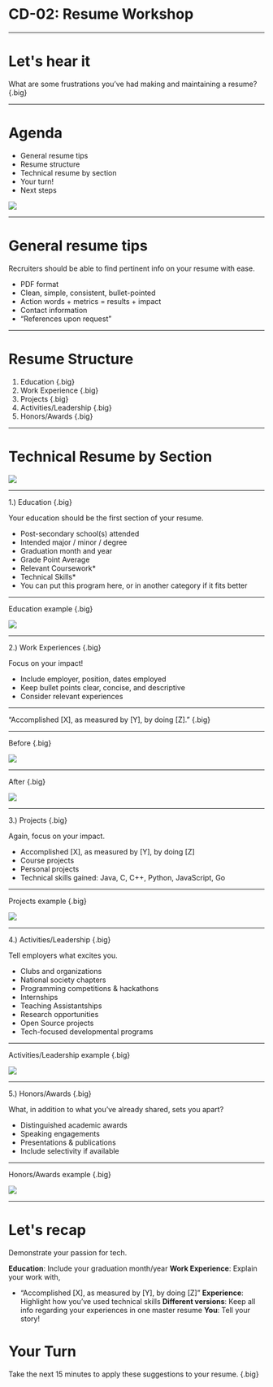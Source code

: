 # CD-02: Resume Workshop

<!--
Today we’re going to go over some best practices for your resume. My hope is to provide some very clear guidance regarding what recruiters look for in students’ technical resumes. I also want you to know that no two resumes can and should be the same because you’ve all had different experiences and have different interests. By the end of today’s session you’ll have some industry best practices that you can apply to your resume, and I’ll be helping you with that during this presentation and one-on-one after the session.

[From your personal viewpoint, share why this workshop is important.]
-->

---

# Let's hear it

What are some frustrations you’ve had making and maintaining a resume? {.big}

<!--
Before we dive in, I’m curious to know what’s been challenging for you about creating and maintaining a resume? [Elicit student responses, and respond to each]

I hope today will clarify some of these questions you’ve had about resumes. Please ask questions as we go along if something is unclear or contradicts something you’ve heard before. I will do my best to answer, and if I don’t know the answer, I’ll find out and let you know!
-->

---

# Agenda

* General resume tips
* Resume structure
* Technical resume by section
* Your turn!
* Next steps

![](res/resumeworkshop01.jpg)

<!--
Here’s our agenda for today: general resume tips, resume structure (very important), a deep dive into each section, a chance for you to start putting these tips into practice, and instruction about where we’ll go with our newfound resume knowledge.

Source: Photo by Denise Jans on Unsplash
-->

---

# General resume tips

Recruiters should be able to find pertinent info on your resume with ease.

* PDF format
* Clean, simple, consistent, bullet-pointed
* Action words + metrics = results + impact
* Contact information
* “References upon request”

<!--
Before we narrow in on specific tips we have for each section of your resume, let’s start with some general resume tips first. 

The people reviewing your resume are actively looking for reasons to interview you. Because of this, you’ll want to ensure that the most pertinent, role-related information is clearly noted on your resume and found with ease. To that end, keep these tips in mind:

* PDF format: to avoid any formatting inconsistencies, which can happen during upload or file sharing, convert your resume into a PDF so that the formatting is retained without issues.
* Clean, simple, consistent, bullet-pointed: bullet points help make your resume more legible
* Action words + metrics = results + impact: we’ll get more into this later, but you want to start each bullet point with an action verb (e.g., created, designed, improved) and include metrics to highlight the impact you had in each experience on your resume. 
* Contact information: in addition to your name, be sure to include your contact information -- email preferred, phone number also helpful -- and feel free to include a link to your personal website or github page.
* “References upon request”: we don’t recommend using up space on your resume to list references. Feel free to use that space to tell us more about your experiences, leadership, skills, and interests. We will reach out to you for references down the line if we need more information.
-->

---

# Resume Structure

1. Education {.big}
1. Work Experience {.big}
1. Projects {.big}
1. Activities/Leadership {.big}
1. Honors/Awards {.big}

<!--
Let’s talk about the primary components of your resume.  There is a wide variety of different resume structures, and career centers offer advice based on your industry, experiences, time in education, etc. Utilize whichever format feels the most comfortable for you depending on what you’d like to highlight, but keep in mind that this structure here [point to slide] helps recruiters find the most relevant information to determine your eligibility for technical internships and full-time opportunities.
-->

---

# Technical Resume by Section

![](res/resumeworkshop02.jpg)

<!--
Now that you have a good idea of what your overall resume structure can look like, let’s dive deeper into each section for a more specific look at what information is helpful to include. We’ll start with education.

Source: Photo by Burst on Unsplash
-->

---

1.) Education {.big}

Your education should be the first section of your resume.

* Post-secondary school(s) attended 
* Intended major / minor / degree
* Graduation month and year
* Grade Point Average
* Relevant Coursework*
* Technical Skills*
* You can put this program here, or in another category if it fits better

<!--
Your education should be the first section of your resume (after your name and contact info, that is). 
[Ask audience]:Why?
Answer: Right, you’re students! Being a student is an important part of your story, especially when you’re submitting this resume for Internship or Uni Grad roles. [Walk through slide using notes below].

Post-secondary schools attended: let us know where you’re currently pursuing your education. If you’ve moved on to graduate school and/or transferred, be sure to include your previous institution as well.
Intended major/minor/degree: self-explanatory; we know that some universities don’t require you to pick a major until the end of your second year, so feel free to note your INTENDED major here if you haven’t yet declared it.
Graduation month/year: This is super important. Your graduation month and year help us determine your eligibility for certain roles. For example, if you’re graduating in May/June 2019 and do not intend to return to school next fall, you’re eligible for our full-time Uni Grad opportunities. However, if you’re graduating in December 2019, you may be eligible for our summer internship opportunity.
GPA: whether you list your cumulative or your major GPA, just be sure to note it clearly on your resume. We’ll be looking at your coursework on your transcript to see how well you did in the courses that are most relevant to your technical career. (i.e., DS&A, upper-level math, etc.)

Asterisked:
Relevant Coursework: If you’ve taken data structures & algorithms, please list it here. You’ll also want to include this section if you’re a non-CS major who wants to demonstrate CS knowledge and coursework, and/or if you’ve ‘specialized’ in a specific area and want to show advanced knowledge in specific areas (i.e., Cryptography, Embedded Systems, Machine Learning, AI, etc.)
Technical Skills: listed in order of proficiency (strongest first, weakest last). Nice to have, but your proficiency in your technical skills is best demonstrated in the body of your resume through your technical experiences. More on that later.
-->

---

Education example {.big}

![](res/resumeworkshop03.png)

<!--
While including your relevant coursework is not absolutely necessary to include (because you’ll have submitted your unofficial transcript too), we do advise that you list Data Structures and/or Algorithms on your resume if you’ve taken it. Other times when you should list coursework include if: 1) you’re a non-CS major who wants to demonstrate CS knowledge and coursework, or 2) you’ve ‘specialized’ in a specific area and want to show advanced knowledge in specific areas (i.e., Cryptography, Embedded Systems, Machine Learning, AI, etc.).

Technical Skills: How you demonstrate your level of “proficiency” can vary. Here, it’s listed in # of years of experience using that language. Whatever you decide, be sure to include most proficient -> least proficient. Even MORE importantly, include examples of how you gained those skills and used those languages in the body of your EXPERIENCE section.
-->

---

2.) Work Experiences {.big}

Focus on your impact!

* Include employer, position, dates employed
* Keep bullet points clear, concise, and descriptive
* Consider relevant experiences

<!--
Employers want to know how, when, and where you’ve already started to make an impact. This section of the resume is a great opportunity to do just that.

* Include employer, position, dates employed: also ensure that most recent experiences are listed first (reverse chronological order)
* Keep bullet points clear, concise, and descriptive: highly encourage bullet points & concise fragments over full sentences
* Consider relevant experiences: especially if you’re running out of space on your one-page resume, consider leaving off the non-tech-related experience (e.g., worked the front desk at the library, restocked medical supplies at the hospital -- these are important experience, but perhaps not for this role) in favor of the ones that are relevant to the role to which you’re applying

If a student (usually early on in their tech career) asks: What if I don’t have work experience?
* A: internships, student groups, hacks/coding competitions and class projects can be added here under the heading “EXPERIENCES” instead of “WORK EXPERIENCES” until you build up your relevant tech experience throughout university
-->

---

“Accomplished [X], as measured by [Y], by doing [Z].” {.big}

<!--
What do we mean when we say “focus on impact?” 

This formula is from Google’s former Head of People Operations Laszlo Bock’s personal “winning formula” for resume-writing, which he published in an article on LinkedIn (in case you’d like to check it out!). Let’s break this down:

Accomplished [X]: You’ve probably heard this tip before; start each bullet point with an action verb (e.g., “debugged,” “created,” “designed,” etc.) For tech, this is also your chance to let us know which languages/technologies you used. (Keep in mind again -- our most often-used languages here at Google include Java, C++, and Python, so examples of your strength in these is relevant).

As measured by [Y]: this is where you can include any metric to support the impact you had. (e.g., increased server query response time by 15%)

By doing [Z]: what you specifically did to achieve those results (e.g., by restructuring the API). 
-->

---

Before {.big}

![](res/resumeworkshop04.png)

<!--
This work experience description provides us with some information, but how could it be better? [Elicit student responses, and respond to each.]
-->

---

After {.big}

![](res/resumeworkshop05.png)

<!--
Things to point out:
Language used is clearly marked and bold
Metrics (12%) to demonstrate improvement based on what candidate accomplished
Mention: description is important, even if you don’t have numbers to share
-->

---

3.) Projects {.big}

Again, focus on your impact.

* Accomplished [X], as measured by [Y], by doing [Z]
* Course projects 
* Personal projects
* Technical skills gained: Java, C, C++, Python, JavaScript, Go

<!--
As we mentioned before, early on in your technical career, you may not feel that you have enough “work experiences” to warrant its own section. That’s okay! Perhaps it makes more sense for you to have a “PROJECTS” section instead until you do have more industry experience. 

* Format: Continue emulating the same format “Accomplished X, as measured by Y, by doing Z” in this section to let us know the technologies/languages you used to make an impact, making sure to include metrics wherever possible to highlight the scope of your impact. 
* School/Personal: Let us know which projects were for a class at school versus a personal project; be sure to let us know if you were officially recognized or “awarded” for any of your projects (e.g., class project competition winner). Definitely list personal projects if you have them -- hiring teams love to see that you code outside of classroom work!
* Tech Skills gained: Be sure to include the language you used (Java, C, C++, Python in particular) so resume reviewers can see exactly how and when you improved your coding skills 
-->

---

Projects example {.big}

![](res/resumeworkshop06.png)

<!--
Things to point out:
Use of language/technologies: C++, Objective C
Clear delineation of group (class) project vs. personal project
300+ downloads with 4.0 rating = impact and level of interests in project
-->

---

4.) Activities/Leadership {.big}

Tell employers what excites you.

* Clubs and organizations
* National society chapters
* Programming competitions & hackathons
* Internships
* Teaching Assistantships
* Research opportunities
* Open Source projects
* Tech-focused developmental programs

<!--
Employers are often curious to know how you spend time outside of the classroom as well. Are you: 
* Part of computer science clubs or societies? 
* Part of national chapters like ACM or NSBE, or CS fraternities like UPE?
* Into programming competitions (like Code Jam) or hackathons? Have you won? If so, out of how many competing teams/individuals?
* Spending your summers interning at companies, big or small?
* A TA for a CS course or advanced math class?
* A research assistant for a professor at your school (or another school)?
* Building your technical skills through open source projects (like Google Summer of Code)?
* A graduate of a developmental program like CSSI (computer science summer institute) or CodeU?

Employers want to know what excites you, so take this opportunity to let them know!
-->

---

Activities/Leadership example {.big}

![](res/resumeworkshop07.png)

<!--
Things to point out:
* Demonstration of leadership on campus (created Data Analytics community)
* Demonstration of problem-solving/strategic thinking to grow club
* Mention of # of students impacted by TA 
* Mention of language most often used for debugging
* Leadership of 55 TAs as Head TA impacting 500 students
-->

---

5.) Honors/Awards {.big}

What, in addition to what you’ve already shared, sets you apart?

* Distinguished academic awards
* Speaking engagements
* Presentations & publications
* Include selectivity if available

<!--
Along the way of your technical career, you may come across opportunities to: 1) be recognized for your work, and/or 2) to share your knowledge with others. Let employers know how and when you received additional recognition for your achievements! 

* Distinguished academic awards: What were the criteria? To how many recipients was it awarded?
* Speaking engagements: What did you speak about? Which organization invited you? 
* Presentations & publications: What was your topic? Who was the audience? How big was the audience?
* Include selectivity if available: This helps us understand the magnitude of these opportunities with metrics wherever possible.
-->

---

Honors/Awards example {.big}

![](res/resumeworkshop08.png)

<!--
Things to point out:
Use of language: Java
Clear mention of selectivity of each honor or award
-->

---

# Let's recap

Demonstrate your passion for tech.

**Education**: Include your graduation month/year
**Work Experience**: Explain your work with,
* “Accomplished [X], as measured by [Y], by doing [Z]”
**Experience**: Highlight how you’ve used technical skills
**Different versions**: Keep all info regarding your experiences in one master resume
**You**: Tell your story!	

<!--
Your resume should demonstrate your passion for tech (through involvement in activities/projects inside and outside of the classroom) and familiarity with key concepts/technical strengths (through projects, coursework, work experience & accomplishments.)

* Always be sure to include your graduation month and year. Even if it changes later on, it’s super helpful for us to know this to determine your eligibility for certain roles.
* As often as you can, mirror the ‘accomplished X as measured by Y by doing Z’ to ensure that your impact is clear
* As frequently as it’s true, include examples of how and when you’ve used Java, C, C++, Python, JavaScript, and Go. You can bold it on your resume if you’d like.
* I recommend having one long master resume that includes all of your experiences. From there, make different versions of your resume that are best suited for the role you’re applying for
* What you include on your resume tells your story. 
-->

# Your Turn

Take the next 15 minutes to apply these suggestions to your resume. {.big}
















